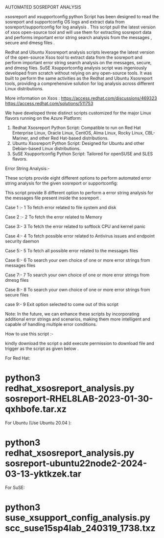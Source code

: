 AUTOMATED SOSREPORT ANALYSIS

xsosreport and xsupportconfig python Script has been designed to read the sosreport and supportconfig OS logs and extract data from sosreport/supportconfig for log analysis . This script pull the latest version of xsos open-source tool and will use them for extracting sosreport data and performs important error string search analysis from the messages , secure and dmesg files .

Redhat and Ubuntu Xsosreport analysis scripts leverage the latest version of the open-source Xsos tool to extract data from the sosreport and perform important error string search analysis on the messages, secure, and dmesg files.
SuSE Xsupportconfig analysis script was ingeniously developed from scratch without relying on any open-source tools. It was built to perform the same activities as the Redhat and Ubuntu Xsosreport tools, providing a comprehensive solution for log analysis across different Linux distributions.

More information on Xsos : https://access.redhat.com/discussions/469323  https://access.redhat.com/solutions/511753

We have developed three distinct scripts customized for the major Linux flavors running on the Azure Platform:

1. Redhat Xsosreport Python Script: Compatible to run on Red Hat Enterprise Linux, Oracle Linux, CentOS, Alma Linux, Rocky Linux, CBL-Mariner, and other Red Hat-based distributions.
2. Ubuntu Xsosreport Python Script: Designed for Ubuntu and other Debian-based Linux distributions.
3. SuSE Xsupportconfig Python Script: Tailored for openSUSE and SLES flavors.
   
Error String Analysis:-

These scripts provide eight different options to perform automated error string analysis for the given sosreport or supportconfig:


This script provide 8 different option to perform a error string analysis for the messages file present inside the sosreport .

Case 1 :- 1 To fetch error related to file system and disk

Case 2 :- 2 To fetch the error related to Memory

Case 3:- 3 To fetch the error related to softlock CPU and kernel panic

Case 4:- 4 To fetch possible error related to Antivirus issues and endpoint security daemon

Case 5:- 5 To fetch all possible error related to the messages files

Case 6:- 6 To search your own choice of one or more error strings from messages files

Case 7:- 7 To search your own choice of one or more error strings from dmesg files

Case 8:- 8 To search your own choice of one or more error strings from secure files

case 9:- 9 Exit option selected to come out of this script

Note: In the future, we can enhance these scripts by incorporating additional error strings and scenarios, making them more intelligent and capable of handling multiple error conditions.

How to use this script :-

kindly download the  script o add execute permission to download file and trigger as the script as given below .

For Red Hat:
# python3 redhat_xsosreport_analysis.py sosreport-RHEL8LAB-2023-01-30-qxhbofe.tar.xz

For Ubuntu (Use Ubuntu 20.04 ):
# python3 redhat_xsosreport_analysis.py sosreport-ubuntu22node2-2024-03-13-yktkzek.tar

For SuSE:
# python3 suse_xsupport_config_analysis.py scc_suse15sp4lab_240319_1738.txz


